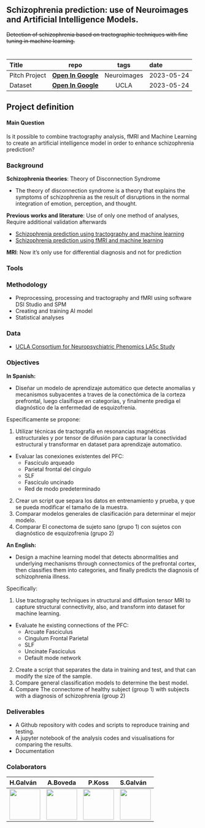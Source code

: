 
## Schizophrenia prediction: use of Neuroimages and Artificial Intelligence Models.
~~Detection of schizophrenia based on tractographic techniques with fine tuning in machine learning.~~


# 

| Title        | repo    | tags | date
|:--------------------|:--------------------:|:--------------------:|:--------------------
|Pitch Project  |[**Open In Google**](https://docs.google.com/presentation/d/1pgS_7BF-ZuwxwgHhbA5jdm0gcpsiapIzR7eVAEqdzcQ/edit?usp=sharing) | Neuroimages | 2023-05-24
| Dataset | [**Open In Google**](https://purl.stanford.edu/mg599hw5271)| UCLA | 2023-05-24



## Project definition
#### Main Question
Is it possible to combine tractography analysis, fMRI and Machine Learning to create an artificial intelligence model in order to enhance schizophrenia prediction?



### Background
**Schizophrenia theories**: Theory of Disconnection Syndrome
* The theory of disconnection syndrome is a theory that explains the symptoms of schizophrenia as the result of disruptions in the normal integration of emotion, perception, and thought.

**Previous works and literature**: Use of only one method of analyses, Require additional validation afterwards
* [Schizophrenia prediction using tractography and machine learning](https://www.sciencedirect.com/science/article/pii/S1053811919303837)
* [Schizophrenia prediction using fMRI and machine learning](https://www.sciencedirect.com/science/article/pii/S1053811919303837)

**MRI**: Now it’s only use for differential diagnosis and not for prediction


### Tools


### Methodology
* Preprocessing, processing and tractography and fMRI
using software DSI Studio and SPM 
* Creating and training AI model
* Statistical analyses
### Data
* [UCLA Consortium for Neuropsychiatric Phenomics LA5c Study](https://purl.stanford.edu/mg599hw5271)
### Objectives
**In Spanish:**
* Diseñar un modelo de aprendizaje automático que detecte anomalías y mecanismos subyacentes a traves de la conectómica de la corteza prefrontal, luego clasifique en categorías, y finalmente prediga el diagnóstico de la enfermedad de esquizofrenia.

Específicamente se propone:
1. Utilizar técnicas de tractografía en resonancias magnéticas  estructurales y por tensor de difusión para capturar la conectividad estructural y transformar en dataset para aprendizaje automatico.
* Evaluar las conexiones existentes del PFC:
   * Fascículo arqueado
   * Parietal frontal del cíngulo
   * SLF
   * Fascículo uncinado
   * Red de modo predeterminado
2. Crear un script que separa los datos en entrenamiento y prueba, y que se pueda modificar el tamaño de la muestra.
3. Comparar modelos generales de clasificación para determinar el mejor modelo.
4. Comparar El conectoma de sujeto sano (grupo 1) con sujetos con diagnóstico de esquizofrenia (grupo 2)

**An English:**
* Design a machine learning model that detects abnormalities and underlying mechanisms through connectomics of the prefrontal cortex, then classifies them into categories, and finally predicts the diagnosis of schizophrenia illness.

Specifically:
1. Use tractography techniques in structural and diffusion tensor MRI to capture structural connectivity, also, and transform into dataset for machine learning.
* Evaluate he existing connections of the PFC:
   * Arcuate Fasciculus
   * Cingulum Frontal Parietal
   * SLF
   * Uncinate Fasciculus
   * Default mode network
2. Create a script that separates the data in training and test, and that can modify the size of the sample.
3. Compare general classification models to determine the best model.
4. Compare The connectome of healthy subject (group 1) with subjects with a diagnosis of schizophrenia (group 2)


### Deliverables
* A Github repository with codes and scripts to reproduce training and testing.
* A jupyter notebook of the analysis codes and visualisations for comparing the results.
* Documentation

### Colaborators

|H.Galván|A.Boveda|P.Koss|S.Galván|
|:--------------------|:--------------------:|:--------------------:|:--------------------
|<a href="https://github.com/hcgalvan"><img src="https://avatars.githubusercontent.com/hcgalvan" width="80px;" alt=""/>|<a href="https://github.com/agustinabl"><img src="https://avatars.githubusercontent.com/agustinabl" width="80px;" alt=""/>|<a href="https://github.com/pablokoss"><img src="https://avatars.githubusercontent.com/pablokoss" width="80px;" alt=""/>|<a href="https://github.com/dseba9"><img src="https://avatars.githubusercontent.com/dseba9" width="80px;" alt=""/>|
   